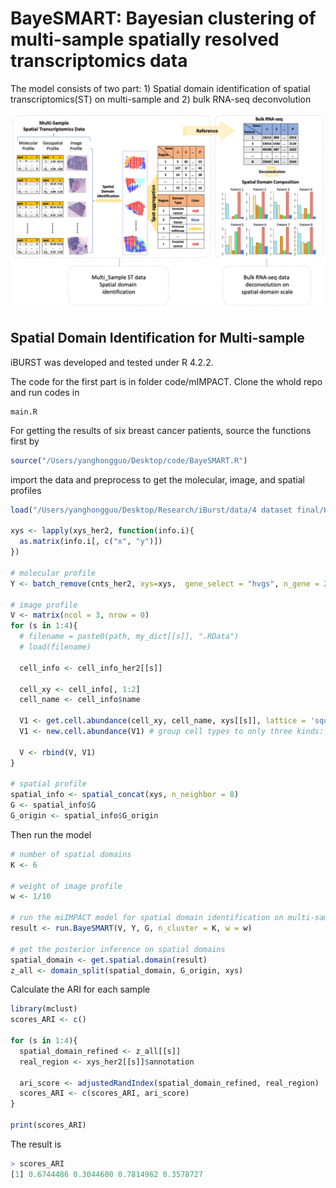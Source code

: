 # BayeSMART: Bayesian clustering of multi-sample spatially resolved transcriptomics data

The model consists of two part: 1) Spatial domain identification of spatial transcriptomics(ST) on multi-sample and 2) bulk RNA-seq deconvolution

![BayeSMART](fig/flowchart.png)

## Spatial Domain Identification for Multi-sample
iBURST was developed and tested under R 4.2.2.

The code for the first part is in folder code/mIMPACT. Clone the whold repo and run codes in

``` 
main.R
```

For getting the results of six breast cancer patients, source the functions first by
```r
source("/Users/yanghongguo/Desktop/code/BayeSMART.R")
```

import the data and preprocess to get the molecular, image, and spatial profiles
```r
load("/Users/yanghongguo/Desktop/Research/iBurst/data/4 dataset final/HER2_p.RData")

xys <- lapply(xys_her2, function(info.i){
  as.matrix(info.i[, c("x", "y")])
})

# molecular profile
Y <- batch_remove(cnts_her2, xys=xys,  gene_select = "hvgs", n_gene = 2000, pcn = 3)

# image profile
V <- matrix(ncol = 3, nrow = 0)
for (s in 1:4){
  # filename = paste0(path, my_dict[[s]], ".RData")
  # load(filename)
  
  cell_info <- cell_info_her2[[s]]
  
  cell_xy <- cell_info[, 1:2]
  cell_name <- cell_info$name
  
  V1 <- get.cell.abundance(cell_xy, cell_name, xys[[s]], lattice = 'square')
  V1 <- new.cell.abundance(V1) # group cell types to only three kinds: tumor, stroma, and immune
  
  V <- rbind(V, V1)
}

# spatial profile
spatial_info <- spatial_concat(xys, n_neighbor = 8)
G <- spatial_info$G
G_origin <- spatial_info$G_origin
```

Then run the model
```r
# number of spatial domains
K <- 6

# weight of image profile
w <- 1/10

# run the miIMPACT model for spatial domain identification on multi-sample
result <- run.BayeSMART(V, Y, G, n_cluster = K, w = w)

# get the posterior inference on spatial domains
spatial_domain <- get.spatial.domain(result)
z_all <- domain_split(spatial_domain, G_origin, xys)
```


Calculate the ARI for each sample
```r
library(mclust)
scores_ARI <- c()

for (s in 1:4){
  spatial_domain_refined <- z_all[[s]]
  real_region <- xys_her2[[s]]$annotation
  
  ari_score <- adjustedRandIndex(spatial_domain_refined, real_region)
  scores_ARI <- c(scores_ARI, ari_score)
}

print(scores_ARI)
```

The result is
```r
> scores_ARI
[1] 0.6744486 0.3044600 0.7814962 0.3578727
```
